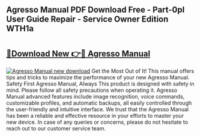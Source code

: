 ## Agresso Manual PDF Download Free - Part-0pl User Guide Repair - Service Owner Edition WTH1a

# <h2><a href="http://cf20365.oget.top/?id=Agresso+Manual">🔗Download New 👉🔴 Agresso Manual</a></h2>

[![Agresso Manual new download](https://i.imgur.com/5g1atiW.png)](http://cf20365.oget.top/?id=Agresso+Manual)
Get the Most Out of It! This manual offers tips and tricks to maximize the performance of your new Agresso Manual. Safety First Agresso Manual, Always This product is designed with safety in mind. Please follow all safety precautions when operating it. Agresso Manual advanced features include image recognition, voice commands, customizable profiles, and automatic backups, all easily controlled through the user-friendly and intuitive interface. We trust that the Agresso Manual has been a reliable and effective resource in your efforts to master your new device. In case of any queries or concerns, please do not hesitate to reach out to our customer service team.
